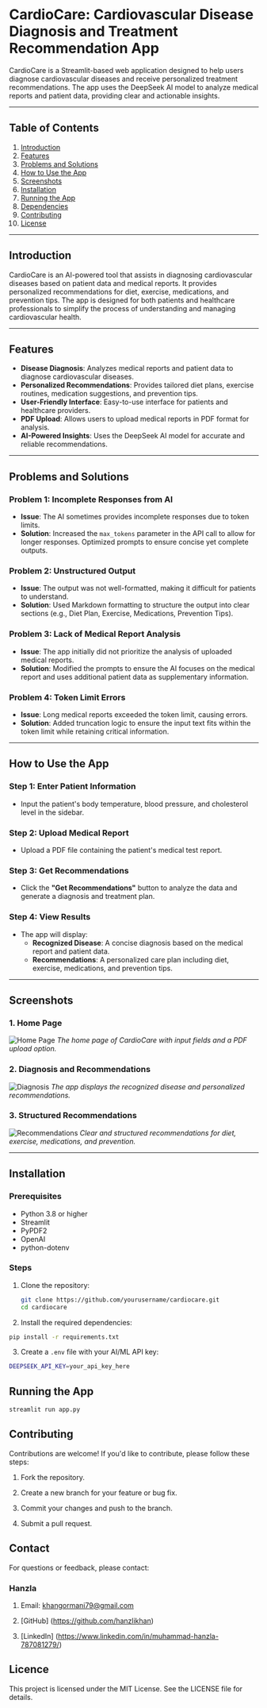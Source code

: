 # **CardioCare: Cardiovascular Disease Diagnosis and Treatment Recommendation App**

CardioCare is a Streamlit-based web application designed to help users diagnose cardiovascular diseases and receive personalized treatment recommendations. The app uses the DeepSeek AI model to analyze medical reports and patient data, providing clear and actionable insights.

---

## **Table of Contents**
1. [Introduction](#introduction)
2. [Features](#features)
3. [Problems and Solutions](#problems-and-solutions)
4. [How to Use the App](#how-to-use-the-app)
5. [Screenshots](#screenshots)
6. [Installation](#installation)
7. [Running the App](#running-the-app)
8. [Dependencies](#dependencies)
9. [Contributing](#contributing)
10. [License](#license)

---

## **Introduction**
CardioCare is an AI-powered tool that assists in diagnosing cardiovascular diseases based on patient data and medical reports. It provides personalized recommendations for diet, exercise, medications, and prevention tips. The app is designed for both patients and healthcare professionals to simplify the process of understanding and managing cardiovascular health.

---

## **Features**
- **Disease Diagnosis**: Analyzes medical reports and patient data to diagnose cardiovascular diseases.
- **Personalized Recommendations**: Provides tailored diet plans, exercise routines, medication suggestions, and prevention tips.
- **User-Friendly Interface**: Easy-to-use interface for patients and healthcare providers.
- **PDF Upload**: Allows users to upload medical reports in PDF format for analysis.
- **AI-Powered Insights**: Uses the DeepSeek AI model for accurate and reliable recommendations.

---

## **Problems and Solutions**

### **Problem 1: Incomplete Responses from AI**
- **Issue**: The AI sometimes provides incomplete responses due to token limits.
- **Solution**: Increased the `max_tokens` parameter in the API call to allow for longer responses. Optimized prompts to ensure concise yet complete outputs.

### **Problem 2: Unstructured Output**
- **Issue**: The output was not well-formatted, making it difficult for patients to understand.
- **Solution**: Used Markdown formatting to structure the output into clear sections (e.g., Diet Plan, Exercise, Medications, Prevention Tips).

### **Problem 3: Lack of Medical Report Analysis**
- **Issue**: The app initially did not prioritize the analysis of uploaded medical reports.
- **Solution**: Modified the prompts to ensure the AI focuses on the medical report and uses additional patient data as supplementary information.

### **Problem 4: Token Limit Errors**
- **Issue**: Long medical reports exceeded the token limit, causing errors.
- **Solution**: Added truncation logic to ensure the input text fits within the token limit while retaining critical information.

---

## **How to Use the App**

### **Step 1: Enter Patient Information**
- Input the patient's body temperature, blood pressure, and cholesterol level in the sidebar.

### **Step 2: Upload Medical Report**
- Upload a PDF file containing the patient's medical test report.

### **Step 3: Get Recommendations**
- Click the **"Get Recommendations"** button to analyze the data and generate a diagnosis and treatment plan.

### **Step 4: View Results**
- The app will display:
  - **Recognized Disease**: A concise diagnosis based on the medical report and patient data.
  - **Recommendations**: A personalized care plan including diet, exercise, medications, and prevention tips.

---

## **Screenshots**

### **1. Home Page**
![Home Page](images/home_page.png)
*The home page of CardioCare with input fields and a PDF upload option.*

### **2. Diagnosis and Recommendations**
![Diagnosis](images/diagnosis.png)
*The app displays the recognized disease and personalized recommendations.*

### **3. Structured Recommendations**
![Recommendations](images/recommendations.png)
*Clear and structured recommendations for diet, exercise, medications, and prevention.*

---

## **Installation**

### **Prerequisites**
- Python 3.8 or higher
- Streamlit
- PyPDF2
- OpenAI
- python-dotenv

### **Steps**
1. Clone the repository:
   ```bash
   git clone https://github.com/yourusername/cardiocare.git
   cd cardiocare
2. Install the required dependencies:
```sh
pip install -r requirements.txt
```
3. Create a `.env` file with your AI/ML API key:
```sh
DEEPSEEK_API_KEY=your_api_key_here 
```
## Running the App
```sh
streamlit run app.py
```

## Contributing
  Contributions are welcome! If you'd like to contribute, please follow these steps:

1. Fork the repository.

2. Create a new branch for your feature or bug fix.

3. Commit your changes and push to the branch.

4. Submit a pull request.

## Contact
For questions or feedback, please contact:

### Hanzla

1. Email: khangormani79@gmail.com

2. [GitHub] (https://github.com/hanzlikhan)

3. [LinkedIn] (https://www.linkedin.com/in/muhammad-hanzla-787081279/) 

## Licence 
This project is licensed under the MIT License. See the LICENSE file for details.